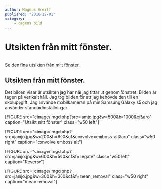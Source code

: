 ```yaml
---
author: Magnus Greiff
published: "2016-12-01"
category:
    - dagens bild
...
```

Utsikten från mitt fönster.
==================================

<figure class="figure right">
<a href="image/jamjo.jpg"><img src="image/jamjo.jpg?w=200&h=150&a=0,20,20,50&cf" alt=""/></a>

</figure>

Se den fina utsikten från mitt fönster.


<!--more-->

Utsikten från mitt fönster.
-----------------------

Det bilden visar är utsikten jag har när jag tittar ut genom fönstret. Bilden är tagen på verikalt håll. Jag tog bilden 
för att jag behövde den till en skoluppgift. Jag använde mobilkameran på min Samsung Galaxy s5 och jag använder standardinställningar.

[FIGURE src="cimage/imgd.php?src=jamjo.jpg&w=500&h=1000&cf&aro" caption="Utsikt mitt fönster" class="w50 left"]

[FIGURE src="cimage/imgd.php?src=jamjo.jpg&w=200&h=600&cf&convolve=emboss-alt&aro" class="w50 right" caption="convolve emboss alt"]

[FIGURE src="cimage/imgd.php?src=jamjo.jpg&w=600&h=500&cf&f=negate" class="w50 left" caption="Reverse"]

[FIGURE src="cimage/imgd.php?src=jamjo.jpg&w=300&h=300&cf&f=mean_removal" class="w50 right" caption="mean removal"]